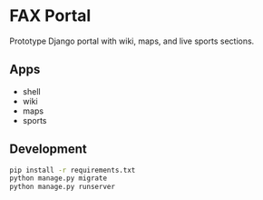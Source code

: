 # FAX Portal

Prototype Django portal with wiki, maps, and live sports sections.

## Apps
- shell
- wiki
- maps
- sports

## Development
```bash
pip install -r requirements.txt
python manage.py migrate
python manage.py runserver